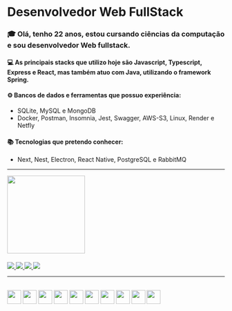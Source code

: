 # Desenvolvedor Web FullStack

### 🎓 Olá, tenho 22 anos, estou cursando ciências da computação e sou desenvolvedor Web fullstack.

 #### 💻 As principais stacks que utilizo hoje são Javascript, Typescript, Express e React, mas também atuo com Java, utilizando o framework Spring. 
 
 #### ⚙️ Bancos de dados e ferramentas que possuo experiência:
- SQLite, MySQL e MongoDB
- Docker, Postman, Insomnia, Jest, Swagger, AWS-S3, Linux, Render e Netfly

#### 📚 Tecnologias que pretendo conhecer:
- Next, Nest, Electron, React Native, PostgreSQL e RabbitMQ

<hr>

<div>
  <a href="https://github.com/LuanC14">
  <img height="180em" src="https://github-readme-stats.vercel.app/api/top-langs/?username=LuanC14&layout=compact&langs_count=7&theme=dracula"/>
</div>
 
 ####
 <div> 
  <a href="https://www.linkedin.com/in/luan-chrystian-pimentel-santos-567666221/" target="_blank">
    <img src="https://img.shields.io/badge/-LinkedIn-%230077B5?style=for-the-badge&logo=linkedin&logoColor=white" target="_blank">
  </a>  
  <a href = "mailto:luanchr14@gmail.com">
    <img src="https://img.shields.io/badge/-Gmail-%23333?style=for-the-badge&logo=gmail&logoColor=white" target="_blank">
  </a>
  <a href="https://instagram.com/luaannp" target="_blank">
    <img src="https://img.shields.io/badge/-Instagram-%23E4405F?style=for-the-badge&logo=instagram&logoColor=white" target="_blank">
  </a>
  <a href="https://wa.me/+5574991992796" target="_blank">
    <img src="https://img.shields.io/badge/WhatsApp-25D366?style=for-the-badge&logo=whatsapp&logoColor=white" /> 
  </a>
</div>

<hr>
 
<div style="display: inline_block"><br>
<img src="https://cdn.jsdelivr.net/gh/devicons/devicon/icons/javascript/javascript-original.svg" width=32px; />
<img src="https://cdn.jsdelivr.net/gh/devicons/devicon/icons/typescript/typescript-original.svg" width=32px; />
<img src="https://cdn.jsdelivr.net/gh/devicons/devicon/icons/nodejs/nodejs-original.svg" width=32px; />
<img src="https://cdn.jsdelivr.net/gh/devicons/devicon/icons/express/express-original.svg" width=32px />
<img src="https://cdn.jsdelivr.net/gh/devicons/devicon/icons/react/react-original.svg" width=32px; />
<img src="https://cdn.jsdelivr.net/gh/devicons/devicon/icons/mysql/mysql-original.svg" width=32px />
<img src="https://cdn.jsdelivr.net/gh/devicons/devicon/icons/mongodb/mongodb-original.svg" width=32px; />
<img src="https://cdn.jsdelivr.net/gh/devicons/devicon/icons/java/java-original.svg" width=32px;/> 
<img src="https://cdn.jsdelivr.net/gh/devicons/devicon/icons/spring/spring-original.svg" width=32px; />
<img src="https://cdn.jsdelivr.net/gh/devicons/devicon/icons/docker/docker-plain.svg" width=32px />
</div>
